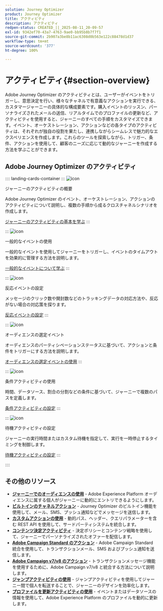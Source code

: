 ```yaml
---
solution: Journey Optimizer
product: Journey Optimizer
title: アクティビティ
description: アクティビティ
redpen-status: CREATED_||_2025-08-11_20-09-57
exl-id: 9342ef70-43a7-4763-9ae0-bb95b8b7f7f1
source-git-commit: 2b907a3be8b11ac6308d0b563e122c88478d1d37
workflow-type: tm+mt
source-wordcount: '377'
ht-degree: 100%

---
```


# アクティビティ{#section-overview}

Adobe Journey Optimizer のアクティビティとは、ユーザーがイベントをトリガーし、意思決定を行い、様々なチャネルで有意義なアクションを実行できる、カスタマージャーニーの具体的な構成要素です。購入イベントのリッスン、パーソナライズされたメールの送信、リアルタイムでのプロファイルの更新など、アクティビティを使用すると、ジャーニーのすべての手順をカスタマイズできます。イベント、オーケストレーション、アクションなどの各タイプのアクティビティは、それぞれが独自の役割を果たし、連携しながらシームレスで魅力的なエクスペリエンスを作成します。これらのツールを探索しながら、トリガー、条件、アクションを使用して、顧客のニーズに応じて動的なジャーニーを作成する方法を学ぶことができます。

## Adobe Journey Optimizer のアクティビティ

:::: landing-cards-container
:::
![icon](https://cdn.experienceleague.adobe.com/icons/book.svg)

ジャーニーのアクティビティの概要

Adobe Journey Optimizer のイベント、オーケストレーション、アクションのアクティビティについて説明し、複数の手順から成るクロスチャネルシナリオを作成します。

[ジャーニーのアクティビティの基本を学ぶ](../using/building-journeys/about-journey-activities.md)
:::

:::
![icon](https://cdn.experienceleague.adobe.com/icons/circle-play.svg)

一般的なイベントの使用

一般的なイベントを使用してジャーニーをトリガーし、イベントのタイムアウトを効果的に管理する方法を説明します。

[一般的なイベントについて学ぶ](../using/building-journeys/general-events.md)
:::

:::
![icon](https://cdn.experienceleague.adobe.com/icons/list-check.svg?lang=ja)

反応イベントの設定

メッセージのクリック数や開封数などのトラッキングデータの対応方法や、反応がない場合の対応策を探ります。

[反応イベントの設定](../using/building-journeys/reaction-events.md)
:::

:::
![icon](https://cdn.experienceleague.adobe.com/icons/bullseye.svg?lang=ja)

オーディエンスの選定イベント

オーディエンスのパーティシペーションステータスに基づいて、アクションと条件をトリガーにする方法を説明します。

[オーディエンスの選定イベントの使用](../using/building-journeys/audience-qualification-events.md)
:::

:::
![icon](https://cdn.experienceleague.adobe.com/icons/gear.svg)

条件アクティビティの使用

時間、データソース、割合の分割などの条件に基づいて、ジャーニーで複数のパスを定義します。

[条件アクティビティの設定](../using/building-journeys/condition-activity.md)
:::

:::
![icon](https://cdn.experienceleague.adobe.com/icons/clock.svg?lang=ja)

待機アクティビティの設定

ジャーニーの実行時間またはカスタム待機を指定して、実行を一時停止するタイミングを制御します。

[待機アクティビティの設定](../using/building-journeys/wait-activity.md)
:::

::::


## その他のリソース

- **[ジャーニーでのオーディエンスの使用](../using/building-journeys/read-audience.md)** - Adobe Experience Platform オーディエンスに属する個人がジャーニーに動的にエントリできるようにします。
- **[ビルトインのチャネルアクション](../using/building-journeys/journeys-message.md)** - Journey Optimizer のビルトイン機能を使用して、メール、SMS、プッシュ通知などでメッセージを送信します。
- **[カスタムアクションの使用](../using/building-journeys/using-custom-actions.md)** - 動的パス、ヘッダー、クエリパラメーターを含む REST API を使用して、サードパーティシステムを統合します。
- **[コンテンツ決定アクティビティ](../using/building-journeys/content-decision.md)** - 決定ポリシーとコンテンツ戦略を使用して、ジャーニーでパーソナライズされたオファーを配信します。
- **[Adobe Campaign Standard のアクション](../using/building-journeys/using-adobe-campaign-standard.md)** - Adobe Campaign Standard 統合を使用して、トランザクションメール、SMS およびプッシュ通知を送信します。
- **[Adobe Campaign v7/v8 のアクション](../using/building-journeys/using-adobe-campaign-v7-v8.md)** - トランザクションメッセージ機能を使用するために、Adobe Campaign v7/v8 と統合する方法について説明します。
- **[ジャンプアクティビティの使用](../using/building-journeys/jump.md)** - ジャンプアクティビティを使用してジャーニー間で個人を転送することで、ジャーニーのデザインを効率化します。
- **[プロファイルを更新アクティビティの使用](../using/building-journeys/update-profiles.md)** - イベントまたはデータソースの情報を使用して、Adobe Experience Platform のプロファイルを動的に更新します。
